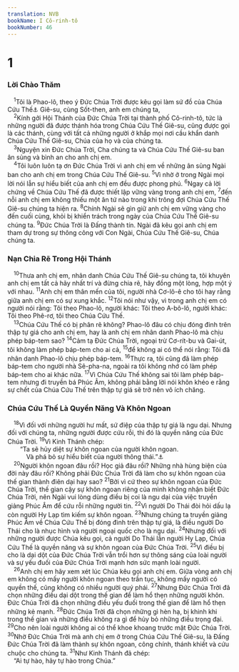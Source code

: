 ```yaml
---
translation: NVB
bookName: I Cô-rinh-tô 
bookNumber: 46
---
```


<div class="title"><h1>1</h1><h3>Lời Chào Thăm </h3></div>
<span class="verse 1co_1_1"> <sup>1</sup>Tôi là Phao-lô, theo ý Đức Chúa Trời được kêu gọi làm sứ đồ của Chúa Cứu Thế<a data-toggle="tooltip" data-placement="bottom" title="Nt: ‘Xristos’, Đấng được xức dầu">⚓</a> Giê-su, cùng Sốt-then, anh em chúng ta, <br/></span>
<span class="verse 1co_1_2"> <sup>2</sup>Kính gởi Hội Thánh của Đức Chúa Trời tại thành phố Cô-rinh-tô, tức là những người đã được thánh hóa trong Chúa Cứu Thế Giê-su, cũng được gọi là các thánh, cùng với tất cả những người ở khắp mọi nơi cầu khẩn danh Chúa Cứu Thế Giê-su, Chúa của họ và của chúng ta. <br/></span>
<span class="verse 1co_1_3"> <sup>3</sup>Nguyện xin Đức Chúa Trời, Cha chúng ta và Chúa Cứu Thế Giê-su ban ân sủng và bình an cho anh chị em. <br/></span>
<span class="verse 1co_1_4"> <sup>4</sup>Tôi luôn luôn tạ ơn Đức Chúa Trời vì anh chị em về những ân sủng Ngài ban cho anh chị em trong Chúa Cứu Thế Giê-su. </span>
<span class="verse 1co_1_5"><sup>5</sup>Vì nhờ ở trong Ngài mọi lời nói lẫn sự hiểu biết của anh chị em đều được phong phú. </span>
<span class="verse 1co_1_6"><sup>6</sup>Ngay cả lời chứng về Chúa Cứu Thế đã được thiết lập vững vàng trong anh chị em, </span>
<span class="verse 1co_1_7"><sup>7</sup>đến nỗi anh chị em không thiếu một ân tứ nào trong khi trông đợi Chúa Cứu Thế Giê-su chúng ta hiện ra. </span>
<span class="verse 1co_1_8"><sup>8</sup>Chính Ngài sẽ gìn giữ anh chị em vững vàng cho đến cuối cùng, khỏi bị khiển trách trong ngày của Chúa Cứu Thế Giê-su chúng ta. </span>
<span class="verse 1co_1_9"><sup>9</sup>Đức Chúa Trời là Đấng thành tín. Ngài đã kêu gọi anh chị em tham dự trong sự thông công với Con Ngài, Chúa Cứu Thế Giê-su, Chúa chúng ta. <br/></span>
<div class="title"><h3>Nạn Chia Rẽ Trong Hội Thánh </h3></div>
<span class="verse 1co_1_10"> <sup>10</sup>Thưa anh chị em, nhân danh Chúa Cứu Thế Giê-su chúng ta, tôi khuyên anh chị em tất cả hãy nhất trí và đừng chia rẽ, hãy đồng một lòng, hợp một ý với nhau. </span>
<span class="verse 1co_1_11"><sup>11</sup>Anh chị em thân mến của tôi, người nhà Cơ-lô-ê cho tôi hay rằng giữa anh chị em có sự xung khắc. </span>
<span class="verse 1co_1_12"><sup>12</sup>Tôi nói như vậy, vì trong anh chị em có người nói rằng: Tôi theo Phao-lô, người khác: Tôi theo A-bô-lô, người khác: Tôi theo Phê-rơ, tôi theo Chúa Cứu Thế. <br/></span>
<span class="verse 1co_1_13"> <sup>13</sup>Chúa Cứu Thế có bị phân rẽ không? Phao-lô đâu có chịu đóng đinh trên thập tự giá cho anh chị em, hay là anh chị em nhân danh Phao-lô mà chịu phép báp-tem sao? </span>
<span class="verse 1co_1_14"><sup>14</sup>Cảm tạ Đức Chúa Trời, ngoại trừ Cơ-rít-bu và Gai-út, tôi không làm phép báp-tem cho ai cả, </span>
<span class="verse 1co_1_15"><sup>15</sup>để không ai có thể nói rằng: Tôi đã nhân danh Phao-lô chịu phép báp-tem. </span>
<span class="verse 1co_1_16"><sup>16</sup>Thực ra, tôi cũng đã làm phép báp-tem cho người nhà Sê-pha-na, ngoài ra tôi không nhớ có làm phép báp-tem cho ai khác nữa. </span>
<span class="verse 1co_1_17"><sup>17</sup>Vì Chúa Cứu Thế không sai tôi làm phép báp-tem nhưng đi truyền bá Phúc Âm, không phải bằng lời nói khôn khéo e rằng sự chết của Chúa Cứu Thế trên thập tự giá sẽ trở nên vô ích chăng. <br/></span>
<div class="title"><h3>Chúa Cứu Thế Là Quyền Năng Và Khôn Ngoan </h3></div>
<span class="verse 1co_1_18"> <sup>18</sup>Vì đối với những người hư mất, sứ điệp của thập tự giá là ngu dại. Nhưng đối với chúng ta, những người được cứu rỗi, thì đó là quyền năng của Đức Chúa Trời. </span>
<span class="verse 1co_1_19"><sup>19</sup>Vì Kinh Thánh chép: <br/>  “Ta sẽ hủy diệt sự khôn ngoan của người khôn ngoan. <br/>   Và phá bỏ sự hiểu biết của người thông thái.”<a data-toggle="tooltip" data-placement="bottom" title="Isa 29:14">⚓</a><br/></span>
<span class="verse 1co_1_20"> <sup>20</sup>Người khôn ngoan đâu rồi? Học giả đâu rồi? Những nhà hùng biện của đời này đâu rồi? Không phải Đức Chúa Trời đã làm cho sự khôn ngoan của thế gian thành điên dại hay sao? </span>
<span class="verse 1co_1_21"><sup>21</sup>Bởi vì cứ theo sự khôn ngoan của Đức Chúa Trời, thế gian cậy sự khôn ngoan riêng của mình không nhận biết Đức Chúa Trời, nên Ngài vui lòng dùng điều bị coi là ngu dại của việc truyền giảng Phúc Âm để cứu rỗi những người tin. </span>
<span class="verse 1co_1_22"><sup>22</sup>Vì người Do Thái đòi hỏi dấu lạ còn người Hy Lạp tìm kiếm sự khôn ngoan. </span>
<span class="verse 1co_1_23"><sup>23</sup>Nhưng chúng ta truyền giảng Phúc Âm về Chúa Cứu Thế bị đóng đinh trên thập tự giá, là điều người Do Thái cho là nhục hình và người ngoại quốc cho là ngu dại. </span>
<span class="verse 1co_1_24"><sup>24</sup>Nhưng đối với những người được Chúa kêu gọi, cả người Do Thái lẫn người Hy Lạp, Chúa Cứu Thế là quyền năng và sự khôn ngoan của Đức Chúa Trời. </span>
<span class="verse 1co_1_25"><sup>25</sup>Vì điều bị cho là dại dột của Đức Chúa Trời vẫn trổi hơn sự thông sáng của loài người và sự yếu đuối của Đức Chúa Trời mạnh hơn sức mạnh loài người. <br/></span>
<span class="verse 1co_1_26"> <sup>26</sup>Anh chị em hãy xem xét lúc Chúa kêu gọi anh chị em. Giữa vòng anh chị em không có mấy người khôn ngoan theo trần tục, không mấy người có quyền thế, cũng không có nhiều người quý phái. </span>
<span class="verse 1co_1_27"><sup>27</sup>Nhưng Đức Chúa Trời đã chọn những điều dại dột trong thế gian để làm hổ thẹn những người khôn. Đức Chúa Trời đã chọn những điều yếu đuối trong thế gian để làm hổ thẹn những kẻ mạnh. </span>
<span class="verse 1co_1_28"><sup>28</sup>Đức Chúa Trời đã chọn những gì hèn hạ, bị khinh khi trong thế gian và những điều không ra gì để hủy bỏ những điều trọng đại. </span>
<span class="verse 1co_1_29"><sup>29</sup>Cho nên loài người không ai có thể khoe khoang trước mặt Đức Chúa Trời. </span>
<span class="verse 1co_1_30"><sup>30</sup>Nhờ Đức Chúa Trời mà anh chị em ở trong Chúa Cứu Thế Giê-su, là Đấng Đức Chúa Trời đã làm thành sự khôn ngoan, công chính, thánh khiết và cứu chuộc cho chúng ta. </span>
<span class="verse 1co_1_31"><sup>31</sup>Như Kinh Thánh đã chép: <br/> “Ai tự hào, hãy tự hào trong Chúa.” <br/></span>
